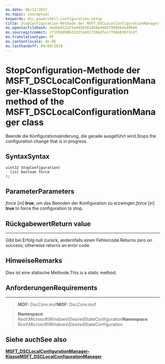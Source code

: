 ```yaml
---
ms.date: 06/12/2017
ms.topic: conceptual
keywords: dsc,powershell,configuration,setup
title: StopConfiguration-Methode der MSFT_DSCLocalConfigurationManager-Klasse
ms.openlocfilehash: dadb6912af2e4450381958ed465799056da49946
ms.sourcegitcommit: cf195b090b3223fa4917206dfec7f0b603873cdf
ms.translationtype: HT
ms.contentlocale: de-DE
ms.lasthandoff: 04/09/2018
---
```

# <a name="stopconfiguration-method-of-the-msftdsclocalconfigurationmanager-class"></a><span data-ttu-id="2f5b4-103">StopConfiguration-Methode der MSFT_DSCLocalConfigurationManager-Klasse</span><span class="sxs-lookup"><span data-stu-id="2f5b4-103">StopConfiguration method of the MSFT_DSCLocalConfigurationManager class</span></span>

<span data-ttu-id="2f5b4-104">Beende die Konfigurationsänderung, die gerade ausgeführt wird.</span><span class="sxs-lookup"><span data-stu-id="2f5b4-104">Stops the configuration change that is in progress.</span></span>

<a name="syntax"></a><span data-ttu-id="2f5b4-105">Syntax</span><span class="sxs-lookup"><span data-stu-id="2f5b4-105">Syntax</span></span>
------

```mof
uint32 StopConfiguration(
  [in] boolean force
);
```

<a name="parameters"></a><span data-ttu-id="2f5b4-106">Parameter</span><span class="sxs-lookup"><span data-stu-id="2f5b4-106">Parameters</span></span>
----------

<span data-ttu-id="2f5b4-107">*force* \[in\] **true**, um das Beenden der Konfiguration zu erzwingen.</span><span class="sxs-lookup"><span data-stu-id="2f5b4-107">*force* \[in\] **true** to force the configuration to stop.</span></span>

## <a name="return-value"></a><span data-ttu-id="2f5b4-108">Rückgabewert</span><span class="sxs-lookup"><span data-stu-id="2f5b4-108">Return value</span></span>
------------

<span data-ttu-id="2f5b4-109">Gibt bei Erfolg null zurück, andernfalls einen Fehlercode.</span><span class="sxs-lookup"><span data-stu-id="2f5b4-109">Returns zero on success; otherwise returns an error code.</span></span>

## <a name="remarks"></a><span data-ttu-id="2f5b4-110">Hinweise</span><span class="sxs-lookup"><span data-stu-id="2f5b4-110">Remarks</span></span>

<span data-ttu-id="2f5b4-111">Dies ist eine statische Methode.</span><span class="sxs-lookup"><span data-stu-id="2f5b4-111">This is a static method.</span></span>

## <a name="requirements"></a><span data-ttu-id="2f5b4-112">Anforderungen</span><span class="sxs-lookup"><span data-stu-id="2f5b4-112">Requirements</span></span>
------------
><span data-ttu-id="2f5b4-113">**MOF:** DscCore.mof</span><span class="sxs-lookup"><span data-stu-id="2f5b4-113">**MOF:** DscCore.mof</span></span>

><span data-ttu-id="2f5b4-114">**Namespace**: Root\Microsoft\Windows\DesiredStateConfiguration</span><span class="sxs-lookup"><span data-stu-id="2f5b4-114">**Namespace**: Root\Microsoft\Windows\DesiredStateConfiguration</span></span>


## <a name="see-also"></a><span data-ttu-id="2f5b4-115">Siehe auch</span><span class="sxs-lookup"><span data-stu-id="2f5b4-115">See also</span></span>


[<span data-ttu-id="2f5b4-116">**MSFT_DSCLocalConfigurationManager-Klasse**</span><span class="sxs-lookup"><span data-stu-id="2f5b4-116">**MSFT_DSCLocalConfigurationManager**</span></span>](msft-dsclocalconfigurationmanager.md)